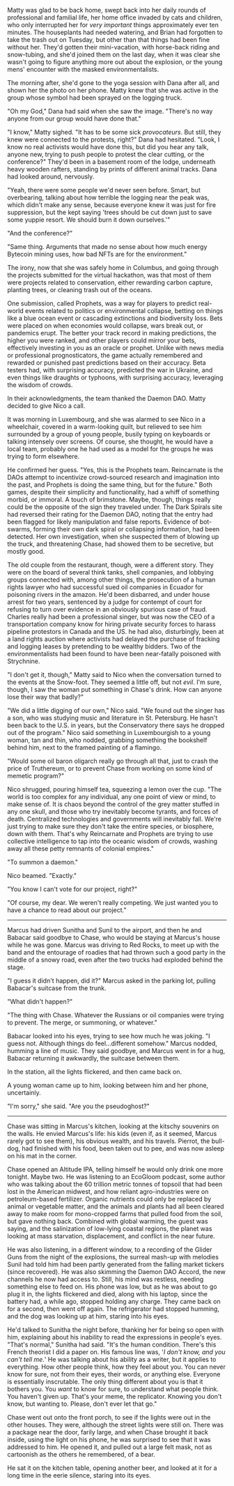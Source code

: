 Matty was glad to be back home, swept back into her daily rounds of professional and familial life, her home office invaded by cats and children, who only interrupted her for *very important* things approximately ever ten minutes. The houseplants had needed watering, and Brian had forgotten to take the trash out on Tuesday, but other than that things had been fine without her. They'd gotten their mini-vacation, with horse-back riding and snow-tubing, and she'd joined them on the last day, when it was clear she wasn't going to figure anything more out about the explosion, or the young mens' encounter with the masked environmentalists.

The morning after, she'd gone to the yoga session with Dana after all, and shown her the photo on her phone. Matty knew that she was active in the group whose symbol had been sprayed on the logging truck.

"Oh my God," Dana had said when she saw the image. "There's no way anyone from our group would have done that."

"I know," Matty sighed. "It has to be some sick *provocateurs*. But still, they knew were connected to the protests, right?" Dana had hesitated. "Look, I know no real activists would have done this, but did you hear any talk, anyone new, trying to push people to protest the clear cutting, or the conference?" They'd been in a basement room of the lodge, underneath heavy wooden rafters, standing by prints of different animal tracks. Dana had looked around, nervously.

"Yeah, there were some people we'd never seen before. Smart, but overbearing, talking about how terrible the logging near the peak was, which didn't make any sense, because everyone knew it was just for fire suppression, but the kept saying 'trees should be cut down just to save some yuppie resort. We should burn it down ourselves.'"

"And the conference?"

"Same thing. Arguments that made no sense about how much energy Bytecoin mining uses, how bad NFTs are for the environment."

The irony, now that she was safely home in Columbus, and going through the projects submitted for the virtual hackathon, was that most of them were projects related to conservation, either rewarding carbon capture, planting trees, or cleaning trash out of the oceans.

One submission, called Prophets, was a way for players to predict real-world events related to politics or environmental collapse, betting on things like a blue ocean event or cascading extinctions and biodiversity loss. Bets were placed on when economies would collapse, wars break out, or pandemics erupt. The better your track record in making predictions, the higher you were ranked, and other players could mirror your bets, effectively investing in you as an oracle or prophet. Unlike with news media or professional prognosticators, the game actually remembered and rewarded or punished past predictions based on their accuracy. Beta testers had, with surprising accuracy, predicted the war in Ukraine, and even things like draughts or typhoons, with surprising accuracy, leveraging the wisdom of crowds.

In their acknowledgments, the team thanked the Daemon DAO. Matty decided to give Nico a call.

It was morning in Luxembourg, and she was alarmed to see Nico in a wheelchair, covered in a warm-looking quilt, but relieved to see him surrounded by a group of young people, busily typing on keyboards or talking intensely over screens. Of course, she thought, he would have a local team, probably one he had used as a model for the groups he was trying to form elsewhere.

He confirmed her guess. "Yes, this is the Prophets team. Reincarnate is the DAOs attempt to incentivize crowd-sourced research and imagination into the past, and Prophets is doing the same thing, but for the future." Both games, despite their simplicity and functionality, had a whiff of something morbid, or immoral. A touch of brimstone. Maybe, though, things really could be the opposite of the sign they traveled under. The Dark Spirals site had reversed their rating for the Daemon DAO, noting that the entry had been flagged for likely manipulation and false reports. Evidence of bot-swarms, forming their own dark spiral or collapsing information, had been detected. Her own investigation, when she suspected them of blowing up the truck, and threatening Chase, had showed them to be secretive, but mostly good.

The old couple from the restaurant, though, were a different story. They were on the board of several think tanks, shell companies, and lobbying groups connected with, among other things, the prosecution of a human rights lawyer who had successful sued oil companies in Ecuador for poisoning rivers in the amazon. He'd been disbarred, and under house arrest for two years, sentenced by a judge for contempt of court for refusing to turn over evidence in an obviously spurious case of fraud. Charles really had been a professional singer, but was now the CEO of a transportation company know for hiring private security forces to harass pipeline protestors in Canada and the US. he had also, disturbingly, been at a land rights auction where activists had delayed the purchase of fracking and logging leases by pretending to be wealthy bidders. Two of the environmentalists had been found to have been near-fatally poisoned with Strychnine.

"I don't get it, though," Matty said to Nico when the conversation turned to the events at the Snow-foot. They seemed a little off, but not *evil*. I'm sure, though, I saw the woman put something in Chase's drink. How can anyone lose their way that badly?"

"We did a little digging of our own," Nico said. "We found out the singer has a son, who was studying music and literature in St. Petersburg. He hasn't been back to the U.S. in years, but the Conservatory there says he dropped out of the program." Nico said something in Luxembourgish to a young woman, tan and thin, who nodded, grabbing something the bookshelf behind him, next to the framed painting of a flamingo.

"Would some oil baron oligarch really go through all that, just to crash the price of Truthereum, or to prevent Chase from working on some kind of memetic program?"

Nico shrugged, pouring himself tea, squeezing a lemon over the cup. "The world is too complex for any individual, any one point of view or mind, to make sense of. It is chaos beyond the control of the grey matter stuffed in any one skull, and those who try inevitably become tyrants, and forces of death. Centralized technologies and governments will inevitably fall. We're just trying to make sure they don't take the entire species, or biosphere, down with them. That's why Reincarnate and Prophets are trying to use collective intelligence to tap into the oceanic wisdom of crowds, washing away all these petty remnants of colonial empires."

"To summon a daemon."

Nico beamed. "Exactly."

"You know I can't vote for our project, right?"

"Of course, my dear. We weren't really competing. We just wanted you to have a chance to read about our project."

___

Marcus had driven Sunitha and Sunil to the airport, and then he and Babacar said goodbye to Chase, who would be staying at Marcus's house while he was gone. Marcus was driving to Red Rocks, to meet up with the band and the entourage of roadies that had thrown such a good party in the middle of a snowy road, even after the two trucks had exploded behind the stage.

"I guess it didn't happen, did it?" Marcus asked in the parking lot, pulling Babacar's suitcase from the trunk.

"What didn't happen?"

"The thing with Chase. Whatever the Russians or oil companies were trying to prevent. The merge, or summoning, or whatever."

Babacar looked into his eyes, trying to see how much he was joking. "I guess not. Although things do feel...different somehow." Marcus nodded, humming a line of music. They said goodbye, and Marcus went in for a hug, Babacar returning it awkwardly, the suitcase between them.

In the station, all the lights flickered, and then came back on.

A young woman came up to him, looking between him and her phone, uncertainly.

"I'm sorry," she said. "Are you the pseudoghost?"

___

Chase was sitting in Marcus's kitchen, looking at the kitschy souvenirs on the walls. He envied Marcus's life: his kids (even if, as it seemed, Marcus rarely got to see them), his obvious wealth, and his travels. Pierrot, the bull-dog, had finished with his food, been taken out to pee, and was now asleep on his mat in the corner.

Chase opened an Altitude IPA, telling himself he would only drink one more tonight. Maybe two. He was listening to an EcoGloom podcast, some author who was talking about the 60 trillion metric tonnes of topsoil that had been lost in the American midwest, and how reliant agro-industries were on petroleum-based fertilizer. Organic nutrients could only be replaced by animal or vegetable matter, and the animals and plants had all been cleared away to make room for mono-cropped farms that pulled food from the soil, but gave nothing back. Combined with global warming, the guest was saying, and the salinization of low-lying coastal regions, the planet was looking at mass starvation, displacement, and conflict in the near future.

He was also listening, in a different window, to a recording of the Glider Guns from the night of the explosions, the surreal mash-up with melodies Sunil had told him had been partly generated from the falling market tickers (since recovered). He was also skimming the Daemon DAO Accord, the new channels he now had access to. Still, his mind was restless, needing something else to feed on. His phone was low, but as he was about to go plug it in, the lights flickered and died, along with his laptop, since the battery had, a while ago, stopped holding any charge. They came back on for a second, then went off again. The refrigerator had stopped humming, and the dog was looking up at him, staring into his eyes.

He'd talked to Sunitha the night before, thanking her for being so open with him, explaining about his inability to read the expressions in people's eyes. "That's normal," Sunitha had said. "It's the human condition. There's this French theorist I did a paper on. His famous line was, '*I don't know, and you can't tell me.*' He was talking about his ability as a writer, but it applies to everything. How other people think, how they feel about you. You can never know for sure, not from their eyes, their words, or anything else. Everyone is essentially inscrutable. The only thing different about you is that it bothers you. You *want* to know for sure, to understand what people think. You haven't given up. That's your meme, the replicator. Knowing you don't know, but wanting to. Please, don't ever let that go."

Chase went out onto the front porch, to see if the lights were out in the other houses. They were, although the street lights were still on. There was a package near the door, farily large, and when Chase brought it back inside, using the light on his phone, he was surprised to see that it was addressed to him. He opened it, and pulled out a large felt mask, not as cartoonish as the others he remembered, of a bear.

He sat it on the kitchen table, opening another beer, and looked at it for a long time in the eerie silence, staring into its eyes.
